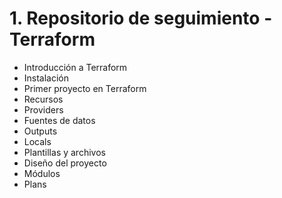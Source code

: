 # 1. Repositorio de seguimiento - Terraform

* Introducción a Terraform
* Instalación
* Primer proyecto en Terraform
* Recursos
* Providers
* Fuentes de datos
* Outputs
* Locals
* Plantillas y archivos
* Diseño del proyecto
* Módulos
* Plans


[Guía]: https://www.notion.so/Terraform-ffb33a1c42ea4fd1bc7c1c3f0bfdc21f


